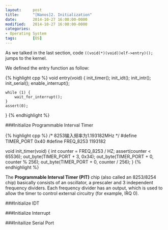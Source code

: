 ```yaml
---
layout: 	post
title:  	"[Nanos]2. Initialization"
date:   	2014-10-27 16:00:00-0000
modified:   2014-10-27 16:00:00-0000
categories: 
- Operating System
tags:		[OS]
---
```


As we talked in the last section, code `((void(*)(void))elf->entry)();` jumps to the kernel.

We defined the entry function as follow:

{% highlight cpp %}
void
entry(void) {
	init_timer();
	init_idt();
	init_intr();
	init_serial();
	enable_interrupt();

	while (1) {
		wait_for_interrupt();
	}
	assert(0);
}
{% endhighlight %}

###Initialize Programmable Interval Timer

{% highlight cpp %}
/* 8253输入频率为1.193182MHz */
#define TIMER_PORT 0x40
#define FREQ_8253 1193182

void
init_timer(void) {
	int counter = FREQ_8253 / HZ;
	assert(counter < 65536);
	out_byte(TIMER_PORT + 3, 0x34);
	out_byte(TIMER_PORT + 0, counter % 256);
	out_byte(TIMER_PORT + 0, counter / 256);
}
{% endhighlight %}

The __Programmable Interval Timer (PIT)__ chip (also called an 8253/8254 chip) basically consists of an oscillator, a prescaler and 3 independent frequency dividers. Each frequency divider has an output, which is used to allow the timer to control external circuitry (for example, IRQ 0).

###Initialize IDT

###Initialize Interrupt

###Initailize Serial Port
